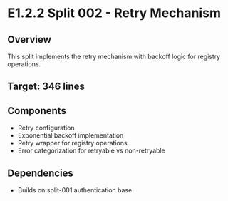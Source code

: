 # E1.2.2 Split 002 - Retry Mechanism

## Overview
This split implements the retry mechanism with backoff logic for registry operations.

## Target: 346 lines

## Components
- Retry configuration
- Exponential backoff implementation
- Retry wrapper for registry operations
- Error categorization for retryable vs non-retryable

## Dependencies
- Builds on split-001 authentication base

